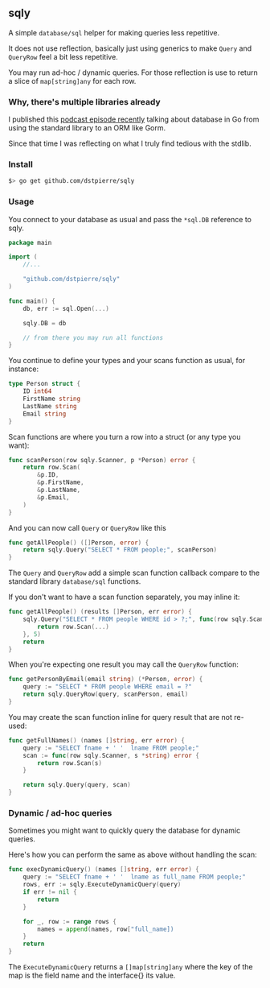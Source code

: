 ## sqly 

A simple `database/sql` helper for making queries less repetitive.

It does not use reflection, basically just using generics to make `Query` and 
`QueryRow` feel a bit less repetitive.

You may run ad-hoc / dynamic queries. For those reflection is use to 
return a slice of `map[string]any` for each row.

### Why, there's multiple libraries already

I published this 
[podcast episode recently](https://go.transistor.fm/episodes/007-is-gos-database-sql-verbosity-that-bad) 
talking about database in Go from using the standard library to an ORM like Gorm.

Since that time I was reflecting on what I truly find tedious with the stdlib.

### Install

```sh
$> go get github.com/dstpierre/sqly
```
### Usage

You connect to your database as usual and pass the `*sql.DB` reference to sqly.

```go
package main

import (
	//...

	"github.com/dstpierre/sqly"
)

func main() {
	db, err := sql.Open(...)

	sqly.DB = db

	// from there you may run all functions
}
```

You continue to define your types and your scans function as usual, for instance:

```go
type Person struct {
	ID int64
	FirstName string
	LastName string
	Email string
}
```

Scan functions are where you turn a row into a struct (or any type you want):

```go
func scanPerson(row sqly.Scanner, p *Person) error {
	return row.Scan(
		&p.ID,
		&p.FirstName,
		&p.LastName,
		&p.Email,
	)
}
```

And you can now call `Query` or `QueryRow` like this

```go
func getAllPeople() ([]Person, error) {
	return sqly.Query("SELECT * FROM people;", scanPerson)
}
```

The `Query` and `QueryRow` add a simple scan function callback compare 
to the standard library `database/sql` functions.

If you don't want to have a scan function separately, you may inline it:

```go
func getAllPeople() (results []Person, err error) {
	sqly.Query("SELECT * FROM people WHERE id > ?;", func(row sqly.Scanner, p *Person) {
		return row.Scan(...)
	}, 5)
	return
}
```

When you're expecting one result you may call the `QueryRow` function:

```go
func getPersonByEmail(email string) (*Person, error) {
	query := "SELECT * FROM people WHERE email = ?"
	return sqly.QueryRow(query, scanPerson, email)
}
```

You may create the scan function inline for query result that are not re-used:

```go
func getFullNames() (names []string, err error) {
	query := "SELECT fname + ' '  lname FROM people;"
	scan := func(row sqly.Scanner, s *string) error {
		return row.Scan(s)
	}

	return sqly.Query(query, scan)
}
```

### Dynamic / ad-hoc queries

Sometimes you might want to quickly query the database for dynamic queries.

Here's how you can perform the same as above without handling the scan:

```go
func execDynamicQuery() (names []string, err error) {
	query := "SELECT fname + ' '  lname as full_name FROM people;"
	rows, err := sqly.ExecuteDynamicQuery(query)
	if err != nil {
		return
	}

	for _, row := range rows {
		names = append(names, row["full_name])
	}
	return
}
```

The `ExecuteDynamicQuery` returns a `[]map[string]any` where the key of the map 
is the field name and the interface{} its value.

